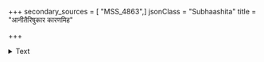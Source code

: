 +++
secondary_sources = [ "MSS_4863",]
jsonClass = "Subhaashita"
title = "आनीतैरिषुकार कारणमिह"

+++

<details><summary>Text</summary>

आनीतैरिषुकार कारणमिह श्लाघ्यैः किमेभिः शरैः प्रख्यातामपि किं न पामरपुरीमेतां पुरः पश्यसि।  
दात्रं पात्रमिति ब्रवीति कुरुते स्तोत्राणि तोत्रे रसं धत्ते यत्र हले कुतूहलमपि ग्रामीणकग्रामणीः॥
</details>
